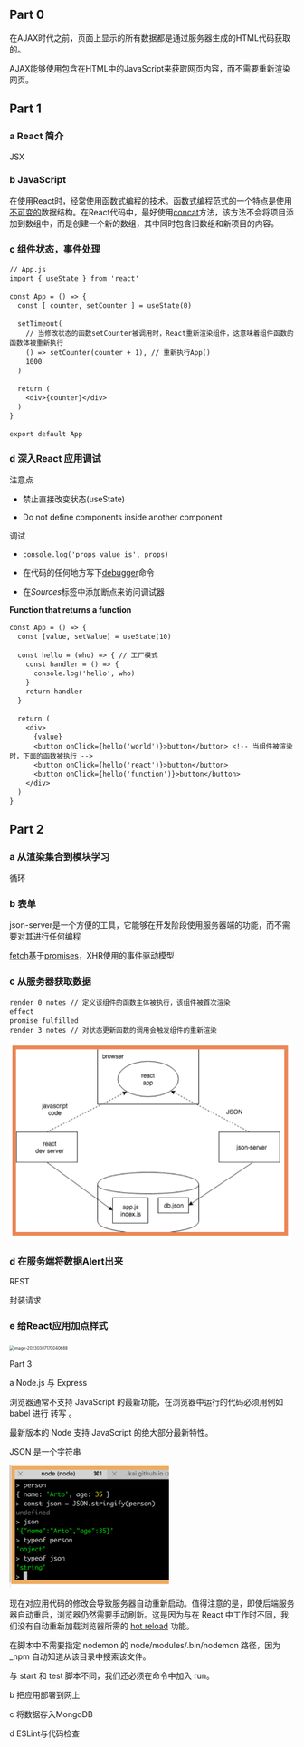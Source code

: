 ## Part 0

在AJAX时代之前，页面上显示的所有数据都是通过服务器生成的HTML代码获取的。

AJAX能够使用包含在HTML中的JavaScript来获取网页内容，而不需要重新渲染网页。

## Part 1

### a React 简介

JSX

### b JavaScript

在使用React时，经常使用函数式编程的技术。函数式编程范式的一个特点是使用[不可变的](https://en.wikipedia.org/wiki/Immutable_object)数据结构。在React代码中，最好使用[concat](https://developer.mozilla.org/en-US/docs/Web/JavaScript/Reference/Global_Objects/Array/concat)方法，该方法不会将项目添加到数组中，而是创建一个新的数组，其中同时包含旧数组和新项目的内容。

### c 组件状态，事件处理

```tsx
// App.js
import { useState } from 'react'

const App = () => {
  const [ counter, setCounter ] = useState(0)

  setTimeout(
    // 当修改状态的函数setCounter被调用时，React重新渲染组件，这意味着组件函数的函数体被重新执行
    () => setCounter(counter + 1), // 重新执行App()
    1000
  )

  return (
    <div>{counter}</div>
  )
}

export default App
```

### d 深入React 应用调试

注意点

- 禁止直接改变状态(useState)

- Do not define components inside another component

调试

- `console.log('props value is', props)`

- 在代码的任何地方写下[debugger](https://developer.mozilla.org/en-US/docs/Web/JavaScript/Reference/Statements/debugger)命令

- 在*Sources*标签中添加断点来访问调试器

**Function that returns a function**

```tsx
const App = () => {
  const [value, setValue] = useState(10)

  const hello = (who) => { // 工厂模式
    const handler = () => {
      console.log('hello', who)
    }
    return handler
  }

  return (
    <div>
      {value}
      <button onClick={hello('world')}>button</button> <!-- 当组件被渲染时，下面的函数被执行 -->
      <button onClick={hello('react')}>button</button>
      <button onClick={hello('function')}>button</button>
    </div>
  )
}
```

## Part 2

### a 从渲染集合到模块学习

循环

### b 表单

json-server是一个方便的工具，它能够在开发阶段使用服务器端的功能，而不需要对其进行任何编程

[fetch](https://developer.mozilla.org/en-US/docs/Web/API/WindowOrWorkerGlobalScope/fetch)基于[promises](https://developer.mozilla.org/en-US/docs/Web/JavaScript/Reference/Global_Objects/Promise)，XHR使用的事件驱动模型

### c 从服务器获取数据

```
render 0 notes // 定义该组件的函数主体被执行，该组件被首次渲染
effect
promise fulfilled
render 3 notes // 对状态更新函数的调用会触发组件的重新渲染
```

<img src="../assets/image-20230307000943374.png" alt="image-20230307000943374" style="zoom:50%;" />

### d 在服务端将数据Alert出来

REST

封装请求

### e 给React应用加点样式

<img src="D:/LearnNote/note/assets/image-20230307170040688.png" alt="image-20230307170040688" style="zoom:50%;" />





Part 3

a Node.js 与 Express

浏览器通常不支持 JavaScript 的最新功能，在浏览器中运行的代码必须用例如 babel 进行 转写 。

最新版本的 Node 支持 JavaScript 的绝大部分最新特性。



JSON 是一个字符串

<img src="../assets/image-20230307174058549.png" alt="image-20230307174058549" style="zoom:50%;" />



现在对应用代码的修改会导致服务器自动重新启动。值得注意的是，即使后端服务器自动重启，浏览器仍然需要手动刷新。这是因为与在 React 中工作时不同，我们没有自动重新加载浏览器所需的 [hot reload](https://gaearon.github.io/react-hot-loader/getstarted/) 功能。

在脚本中不需要指定 nodemon 的 node/modules/.bin/nodemon 路径，因为 _npm 自动知道从该目录中搜索该文件。

与 start 和 test 脚本不同，我们还必须在命令中加入 run。



b 把应用部署到网上



c 将数据存入MongoDB



d ESLint与代码检查

